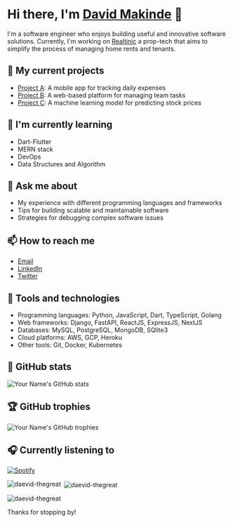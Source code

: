 # Hi there, I'm [David Makinde](https://daevidthegreat.com/) 👋

I'm a software engineer who enjoys building useful and innovative software solutions. Currently, I'm working on [Realtinic](https://realtinic.com/) a prop-tech that aims to simplify the process of managing home rents and tenants.

## 🔭 My current projects

- [Project A](https://projecta.com): A mobile app for tracking daily expenses
- [Project B](https://projectb.com): A web-based platform for managing team tasks
- [Project C](https://projectc.com): A machine learning model for predicting stock prices

## 🌱 I'm currently learning

- Dart-Flutter
- MERN stack
- DevOps
- Data Structures and Algorithm

## 💬 Ask me about

- My experience with different programming languages and frameworks
- Tips for building scalable and maintainable software
- Strategies for debugging complex software issues

## 📫 How to reach me

- [Email](mailto:daevidthegreat@gmail.com)
- [LinkedIn](https://www.linkedin.com/in/daevidthegreat)
- [Twitter](https://twitter.com/daevid_thegreat)

## 🧰 Tools and technologies

- Programming languages: Python, JavaScript, Dart, TypeScript, Golang
- Web frameworks: Django, FastAPI, ReactJS, ExpressJS, NextJS
- Databases: MySQL, PostgreSQL, MongoDB, SQlite3
- Cloud platforms: AWS, GCP, Heroku
- Other tools: Git, Docker, Kubernetes

## 🌟 GitHub stats

![Your Name's GitHub stats](https://github-readme-stats.vercel.app/api?username=daevid-thegreat&show_icons=true)

## 🏆 GitHub trophies

![Your Name's GitHub trophies](https://github-profile-trophy.vercel.app/?username=daevid-thegreat)

## 🎧 Currently listening to

[![Spotify](https://novatorem-ten.vercel.app/api/spotify)](https://open.spotify.com/user/5k85eo7c2wzdnen5bhd0reoeq)


<p><img align="left" src="https://github-readme-stats.vercel.app/api/top-langs?username=daevid-thegreat&show_icons=true&locale=en&layout=compact" alt="daevid-thegreat" /></p>

<p>&nbsp;<img align="center" src="https://github-readme-stats.vercel.app/api?username=daevid-thegreat&show_icons=true&locale=en" alt="daevid-thegreat" /></p>

<p><img align="center" src="https://github-readme-streak-stats.herokuapp.com/?user=daevid-thegreat&" alt="daevid-thegreat" /></p>

Thanks for stopping by!
